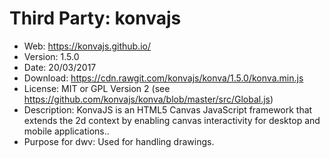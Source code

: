 Third Party: konvajs
======================

* Web: https://konvajs.github.io/
* Version: 1.5.0
* Date: 20/03/2017
* Download: https://cdn.rawgit.com/konvajs/konva/1.5.0/konva.min.js
* License: MIT or GPL Version 2 (see https://github.com/konvajs/konva/blob/master/src/Global.js)
* Description: KonvaJS is an HTML5 Canvas JavaScript framework that extends the 2d context by enabling canvas interactivity for desktop and mobile applications..
* Purpose for dwv: Used for handling drawings.
